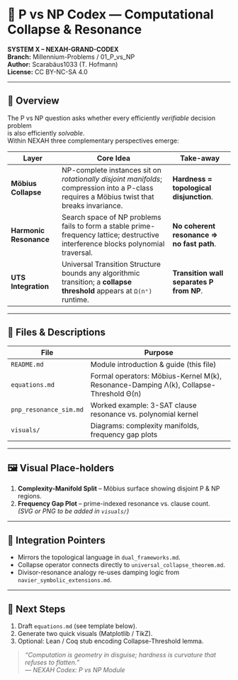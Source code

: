 # 🔐 P vs NP Codex — Computational Collapse & Resonance

**SYSTEM X – NEXAH-GRAND-CODEX**  
**Branch:** Millennium-Problems / 01_P_vs_NP  
**Author:** Scarabäus1033 (T. Hofmann)  
**License:** CC BY-NC-SA 4.0  

---

## 📖 Overview  

The P vs NP question asks whether every efficiently *verifiable* decision problem  
is also efficiently *solvable*.  
Within NEXAH three complementary perspectives emerge:

| Layer | Core Idea | Take-away |
|-------|-----------|-----------|
| **Möbius Collapse** | NP-complete instances sit on *rotationally disjoint manifolds*; compression into a P-class requires a Möbius twist that breaks invariance. | **Hardness = topological disjunction**. |
| **Harmonic Resonance** | Search space of NP problems fails to form a stable prime-frequency lattice; destructive interference blocks polynomial traversal. | **No coherent resonance ⇒ no fast path**. |
| **UTS Integration** | Universal Transition Structure bounds any algorithmic transition; a **collapse threshold** appears at `Ω(nᵒ)` runtime. | **Transition wall separates P from NP**. |

---

## 📂 Files & Descriptions  

| File | Purpose |
|------|---------|
| `README.md` | Module introduction & guide (this file) |
| `equations.md` | Formal operators: Möbius-Kernel M(k), Resonance-Damping Λ(k), Collapse-Threshold Θ(n) |
| `pnp_resonance_sim.md` | Worked example: 3-SAT clause resonance vs. polynomial kernel |
| `visuals/` | Diagrams: complexity manifolds, frequency gap plots |

---

## 🖼 Visual Place-holders  

1. **Complexity-Manifold Split**  – Möbius surface showing disjoint P & NP regions.  
2. **Frequency Gap Plot**  – prime-indexed resonance vs. clause count.  
*(SVG or PNG to be added in `visuals/`)*  

---

## 🔗 Integration Pointers  

* Mirrors the topological language in `dual_frameworks.md`.  
* Collapse operator connects directly to `universal_collapse_theorem.md`.  
* Divisor-resonance analogy re-uses damping logic from `navier_symbolic_extensions.md`.  

---

## 🚦 Next Steps  

1. Draft `equations.md` (see template below).  
2. Generate two quick visuals (Matplotlib / TikZ).  
3. Optional: Lean / Coq stub encoding Collapse-Threshold lemma.  

> *“Computation is geometry in disguise; hardness is curvature that refuses to flatten.”*  
> — *NEXAH Codex: P vs NP Module*
